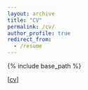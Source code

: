 ```yaml
---
layout: archive
title: "CV"
permalink: /cv/
author_profile: true
redirect_from:
  - /resume
---
```


{% include base_path %}

[[cv](http://vegetable68.github.io/files/cv.pdf)]

